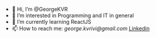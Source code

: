 - 👋 Hi, I’m @GeorgeKVR
- 👀 I’m interested in Programming and IT in general
- 🌱 I’m currently learning ReactJS
- 📫 How to reach me: _george.kvrivi@gmail.com_  [Linkedin](https://www.linkedin.com/in/giorgi-kvrivishvili-5667321b4/)

<!---
GeorgeKVR/GeorgeKVR is a ✨ special ✨ repository because its `README.md` (this file) appears on your GitHub profile.
You can click the Preview link to take a look at your changes.
--->
